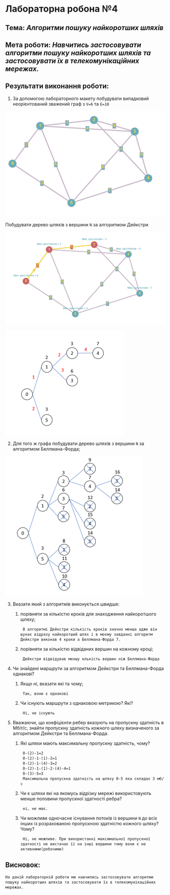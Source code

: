 # Лабораторна робона №4
## Тема: _Алгоритми пошуку найкоротших шляхів_
## Мета роботи: _Навчитись застосовувати алгоритми пошуку найкоротших шляхів та застосовувати їх в телекомунікаційних мережах._

## Результати виконання роботи:


1. За допомогою лабораторного макету побудувати випадковий неорієнтований зважений граф з `V=6` та `E=10` 

![image](https://github.com/DusMax/DUS_Maksim_LAB_TOTK_2021/blob/main/lab4/folder/Screenshot_1.png)


Побудувати дерево шляхів з вершини `N` за алгоритмом Дейкстри

![image](https://github.com/DusMax/DUS_Maksim_LAB_TOTK_2021/blob/main/lab4/folder/Screenshot_2.png)

![image](https://github.com/DusMax/DUS_Maksim_LAB_TOTK_2021/blob/main/lab4/folder/Screenshot_3.png)

2. Для того ж графа побудувати дерево шляхів з вершини `N` за алгоритмом Беллмана-Форда;

![image](https://github.com/DusMax/DUS_Maksim_LAB_TOTK_2021/blob/main/lab4/folder/Screenshot_4.png)


3. Вказати який з алгоритмів виконується швидше:
    1. порівняти за кількістю кроків для знаходження найкоротшого шляху;
       
            В алгоритмі Дейкстри кількість кроків значно менша адже він шукає відразу найкоротший шлях і в моєму завданні алгоритм Дейкстри виконав 4 кроки а Беллмана-Форда 7.       

    2. порівняти за кількістю відвіданих вершин на кожному кроці;
    
            Дейкстри відвідував меншу клькість вершин ніж Беллмана-Форда

4. Чи знайдені маршрути за алгоритмом Дейкстри та Беллмана-Форда однакові?
    1. Якщо ні, вказати які та чому;
    
            Так, вони є однакові
       
    2. Чи існують маршрути з однаковою метрикою? Які?
                
            Ні, не існують 
    
5. Вважаючи, що коефіцієнти ребер вказують на пропускну здатність в Мбіт/с, знайти пропускну здатність кожного шляху визначеного за алгоритмом Дейкстри та Беллмана-Форда.
    1. Які шляхи мають максимальну пропускну здатність, чому?

            0-(2)-1=2
            0-(2)-1-(1)-2=1
            0-(2)-1-(4)-3=2
            0-(2)-1-(1)-2-(4)-4=1
            0-(3)-5=3
            Максимальна пропускна здатність на шляху 0-5 яка складає 3 мб/с
       
    2. Чи є шляхи які на якомусь відрізку мережі використовують менше половини пропускної здатності ребра?
            
            ні, не має.
       
    3. Чи можливе одночасне існування потоків із вершини `N` до всіх інших із розрахованою пропускною здатністю кожного шляху? Чому?
    
            Ні, не можливе. При використанні максимальної пропускної здатності не вистачає її на інші вершини тому вони є не активними(робочими)
    
## Висновок:

    На даній лабораторній роботи ми навчились застосовувати алгоритми пошуку найкоротших шляхів та застосовувати їх в телекомунікаційних мережах.

